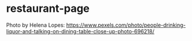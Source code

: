 # restaurant-page

Photo by Helena Lopes: https://www.pexels.com/photo/people-drinking-liquor-and-talking-on-dining-table-close-up-photo-696218/